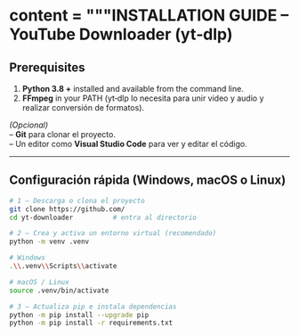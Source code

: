 content = """INSTALLATION GUIDE – YouTube Downloader (yt‑dlp)
=============================================================

Prerequisites
-------------
1. **Python 3.8 +** installed and available from the command line.
2. **FFmpeg** in your PATH (yt‑dlp lo necesita para unir video y audio y realizar conversión de formatos).

*(Opcional)*  
– **Git** para clonar el proyecto.  
– Un editor como **Visual Studio Code** para ver y editar el código.

------------------------------------------------------------
Configuración rápida (Windows, macOS o Linux)
------------------------------------------------------------

```bash
# 1 – Descarga o clona el proyecto
git clone https://github.com/
cd yt‑downloader          # entra al directorio

# 2 – Crea y activa un entorno virtual (recomendado)
python -m venv .venv

# Windows
.\\.venv\\Scripts\\activate

# macOS / Linux
source .venv/bin/activate

# 3 – Actualiza pip e instala dependencias
python -m pip install --upgrade pip
python -m pip install -r requirements.txt
